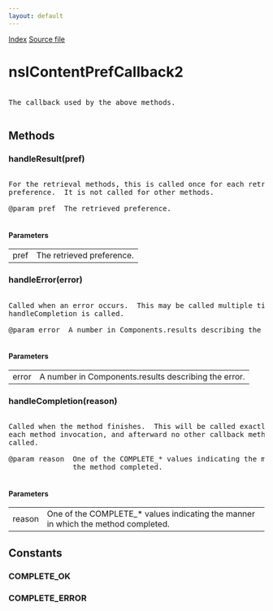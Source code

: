 ```yaml
---
layout: default
---
```

<div id='links'><a href="../index.html">Index</a>
<a href="http://dxr.mozilla.org/mozilla-central/source/dom/interfaces/base/nsIContentPrefService2.idl">Source file</a>
</div>

# nsIContentPrefCallback2 #
<pre>  
The callback used by the above methods.  
  
</pre>
## Methods ##

### handleResult(pref) ###
<pre>  
For the retrieval methods, this is called once for each retrieved  
preference.  It is not called for other methods.  
  
@param pref  The retrieved preference.  
  
</pre>
#### Parameters ####

<table>

<tr>
<td>pref</td>
<td>The retrieved preference.  
</td>
</tr>

</table>

### handleError(error) ###
<pre>  
Called when an error occurs.  This may be called multiple times before  
handleCompletion is called.  
  
@param error  A number in Components.results describing the error.  
  
</pre>
#### Parameters ####

<table>

<tr>
<td>error</td>
<td>A number in Components.results describing the error.  
</td>
</tr>

</table>

### handleCompletion(reason) ###
<pre>  
Called when the method finishes.  This will be called exactly once for  
each method invocation, and afterward no other callback methods will be  
called.  
  
@param reason  One of the COMPLETE_* values indicating the manner in which  
               the method completed.  
  
</pre>
#### Parameters ####

<table>

<tr>
<td>reason</td>
<td>One of the COMPLETE_* values indicating the manner in which  
               the method completed.  
</td>
</tr>

</table>

## Constants ##

### COMPLETE_OK ###

### COMPLETE_ERROR ###
